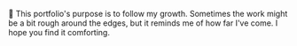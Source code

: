 🌱 This portfolio's purpose is to follow my growth. Sometimes the work might be a bit rough around the edges, but it reminds me of how far I've come. I hope you find it comforting. 

